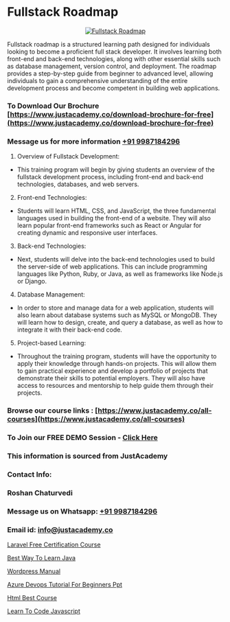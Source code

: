 # Fullstack Roadmap

<p align="center">
  <a href="https://justacademy.co/program-detail/mern-stack-development">
    <img src="https://justacademy.co/storage2/program_images/1704700408.webp" alt="Fullstack Roadmap">
  </a>
</p>


Fullstack roadmap is a structured learning path designed for individuals looking to become a proficient full stack developer. It involves learning both front-end and back-end technologies, along with other essential skills such as database management, version control, and deployment. The roadmap provides a step-by-step guide from beginner to advanced level, allowing individuals to gain a comprehensive understanding of the entire development process and become competent in building web applications. 
### To Download Our Brochure [https://www.justacademy.co/download-brochure-for-free](https://www.justacademy.co/download-brochure-for-free)
### Message us for more information [+91 9987184296](https://api.whatsapp.com/send?phone=919987184296)
1) Overview of Fullstack Development:
- This training program will begin by giving students an overview of the fullstack development process, including front-end and back-end technologies, databases, and web servers.
 
2) Front-end Technologies:
- Students will learn HTML, CSS, and JavaScript, the three fundamental languages used in building the front-end of a website. They will also learn popular front-end frameworks such as React or Angular for creating dynamic and responsive user interfaces.

3) Back-end Technologies:
- Next, students will delve into the back-end technologies used to build the server-side of web applications. This can include programming languages like Python, Ruby, or Java, as well as frameworks like Node.js or Django.

4) Database Management:
- In order to store and manage data for a web application, students will also learn about database systems such as MySQL or MongoDB. They will learn how to design, create, and query a database, as well as how to integrate it with their back-end code.

5) Project-based Learning:
- Throughout the training program, students will have the opportunity to apply their knowledge through hands-on projects. This will allow them to gain practical experience and develop a portfolio of projects that demonstrate their skills to potential employers. They will also have access to resources and mentorship to help guide them through their projects.

### Browse our course links : [https://www.justacademy.co/all-courses](https://www.justacademy.co/all-courses) 
### To Join our FREE DEMO Session - [Click Here](https://www.justacademy.co/register-for-course-demo)


### This information is sourced from JustAcademy
### Contact Info:
### Roshan Chaturvedi
### Message us on Whatsapp: [+91 9987184296](https://api.whatsapp.com/send?phone=919987184296)
### Email id: [info@justacademy.co](mailto:info@justacademy.co)
                
[Laravel Free Certification Course](https://www.linkedin.com/pulse/laravel-free-certification-course-justacademy-0vwsc?trackingId=GmMBboGCFlTuRClOurINSQ%3D%3D&lipi=urn%3Ali%3Apage%3Ad_flagship3_company_admin%3BWbxQ1A18RaaLg4c2WwaK8w%3D%3D)

[Best Way To Learn Java](https://www.linkedin.com/pulse/best-way-learn-java-justacademy-cupertino-hgxdc/)

[Wordpress Manual](https://medium.com/@AkashSingh2052/wordpress-manual-406890454c5f)

[Azure Devops Tutorial For Beginners Ppt](https://medium.com/@kumarishimmi99/azure-devops-tutorial-for-beginners-ppt-1d60d2d28724)

[Html Best Course](https://justacademyin.github.io/justacademy/html-best-course)

[Learn To Code Javascript](https://justacademyin.github.io/Articles/Learn-To-Code-Javascript)

